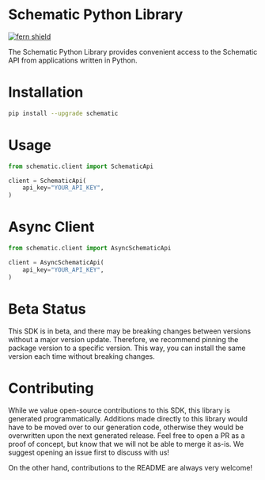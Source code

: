<!-- Begin Title, generated by Fern  -->
# Schematic Python Library

[![fern shield](https://img.shields.io/badge/%F0%9F%8C%BF-SDK%20generated%20by%20Fern-brightgreen)](https://github.com/fern-api/fern)

The Schematic Python Library provides convenient access to the Schematic API from applications written in Python.
<!-- End Title  -->

<!-- Begin Installation, generated by Fern  -->
# Installation

```sh
pip install --upgrade schematic
```
<!-- End Installation  -->

<!-- Begin Usage, generated by Fern  -->
# Usage

```python
from schematic.client import SchematicApi

client = SchematicApi(
    api_key="YOUR_API_KEY",
)
```
<!-- End Usage  -->

<!-- Begin Async Usage, generated by Fern  -->
# Async Client

```python
from schematic.client import AsyncSchematicApi

client = AsyncSchematicApi(
    api_key="YOUR_API_KEY",
)
```
<!-- End Async Usage  -->

<!-- Begin Status, generated by Fern  -->
# Beta Status

This SDK is in beta, and there may be breaking changes between versions without a major 
version update. Therefore, we recommend pinning the package version to a specific version. 
This way, you can install the same version each time without breaking changes.
<!-- End Status  -->

<!-- Begin Contributing, generated by Fern  -->
# Contributing

While we value open-source contributions to this SDK, this library is generated programmatically. 
Additions made directly to this library would have to be moved over to our generation code, 
otherwise they would be overwritten upon the next generated release. Feel free to open a PR as
 a proof of concept, but know that we will not be able to merge it as-is. We suggest opening 
an issue first to discuss with us!

On the other hand, contributions to the README are always very welcome!
<!-- End Contributing  -->

